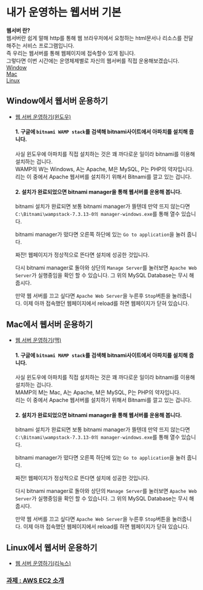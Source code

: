 # 내가 운영하는 웹서버 기본
**웹서버 란?**   
웹서버란 쉽게 말해 http를 통해 웹 브라우저에서 요청하는 html문서나 리소스를 전달해주는 서비스 프로그램입니다.   
즉 우리는 웹서버를 통해 웹페이지에 접속할수 있게 됩니다.   
그렇다면 이번 시간에는 운영체제별로 자신의 웹서버를 직접 운용해보겠습니다.   
[Window](#window에서-웹서버-운용하기)  
[Mac](#Mac에서-웹서버-운용하기)   
[Linux](#Linux에서-웹서버-운용하기)
## **Window에서 웹서버 운용하기**   
- [웹 서버 운영하기(윈도우)](https://opentutorials.org/course/3084/18893)  

     #### 1. 구글에 ```bitnami WAMP stack```를 검색해 bitnami사이트에서 아파치를 설치해 줍니다.   
     사실 윈도우에 아파치를 직접 설치하는 것은 꽤 까다로운 일이라 bitnami를 이용해 설치하는 겁니다.   
     WAMP의 W는 Windows, A는 Apache, M은 MySQL, P는 PHP의 약자입니다.   
     리는 이 중에서 Apache 웹서버를 설치하기 위해서 Bitnami를 깔고 있는 겁니다.
     
     #### 2. 설치가 완료되었으면 bitnami manager을 통해 웹서버를 운용해 봅니다.
     bitnami 설치가 완료되면 보통 bitnami manager가 뜰텐데 만약 뜨지 않는다면 ```C:\Bitnami\wampstack-7.3.13-0의 manager-windows.exe```를 통해 열수 있습니다.   
     
     bitnami manager가 떴다면 오른쪽 하단에 있는 ```Go to application```을 눌러 줍니다.
     
     짜잔! 웹페이지가 정상적으로 뜬다면 설치에 성공한 것입니다.   
     
     다시 bitnami manager로 돌아와 상단의 ```Manage Server```를 눌러보면 ```Apache Web Server```가 실행중임을 확인 할 수 있습니다. 그 위의 MySQL Database는 무시 해 줍시다.   
     
     만약 웹 서버를 끄고 싶다면 ```Apache Web Server```을 누른후 ```Stop```버튼을 눌러줍니다. 이제 아까 접속했던 웹페이지에서 reload를 하면 웹페이지가 닫혀 있습니다.

## **Mac에서 웹서버 운용하기**
- [웹 서버 운영하기(맥)](https://opentutorials.org/course/3084/18894)

     #### 1. 구글에 ```bitnami MAMP stack```를 검색해 bitnami사이트에서 아파치를 설치해 줍니다.   
     사실 윈도우에 아파치를 직접 설치하는 것은 꽤 까다로운 일이라 bitnami를 이용해 설치하는 겁니다.   
     MAMP의 M는 Mac, A는 Apache, M은 MySQL, P는 PHP의 약자입니다.   
     리는 이 중에서 Apache 웹서버를 설치하기 위해서 Bitnami를 깔고 있는 겁니다.
     
     #### 2. 설치가 완료되었으면 bitnami manager을 통해 웹서버를 운용해 봅니다.
     bitnami 설치가 완료되면 보통 bitnami manager가 뜰텐데 만약 뜨지 않는다면 ```C:\Bitnami\wampstack-7.3.13-0의 manager-windows.exe```를 통해 열수 있습니다.   
     
     bitnami manager가 떴다면 오른쪽 하단에 있는 ```Go to application```을 눌러 줍니다.
     
     짜잔! 웹페이지가 정상적으로 뜬다면 설치에 성공한 것입니다.   
     
     다시 bitnami manager로 돌아와 상단의 ```Manage Server```를 눌러보면 ```Apache Web Server```가 실행중임을 확인 할 수 있습니다. 그 위의 MySQL Database는 무시 해 줍시다.   
     
     만약 웹 서버를 끄고 싶다면 ```Apache Web Server```을 누른후 ```Stop```버튼을 눌러줍니다. 이제 아까 접속했던 웹페이지에서 reload를 하면 웹페이지가 닫혀 있습니다.

## **Linux에서 웹서버 운용하기**  
  - [웹 서버 운영하기(리눅스)](https://opentutorials.org/course/3084/18895)
  ### [과제 : AWS EC2 소개](https://opentutorials.org/course/2717/11274)
  
